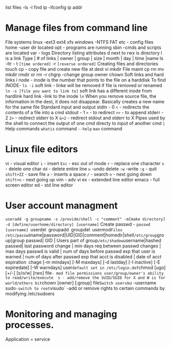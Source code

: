 list files -ls -l
find ip 
	-ifconfig
	ip addr
# Manage files from command line
File systems
	linux -ext3 ext4 xfs
	windows -NTFS FAT
	etc - config files
	home -user dir located
	opt - programs are running
	sbin -cmds and scripts are located
	var - logs
Directory listing attributes
	d next to rwx is directory
	l is a link
	Type | # of links | owner | group | size | month | day | time |name
	ls -ltr - t `[time ordered]` -r `[reverse ordered]`
Creating files and directories
	touch
	cp - copy file and create new file at dest
	vi 
	mkdir
File maint
	cp 
	rm
	mv
	mkdir
	rmdir or rm -r
	chgrp -change group owner
	chown
Soft links and hard links
	i node - inode is the number that points to the file on a harddisk
	To find iNODE- `ls -i`
	soft link - linke will be removed if file is removed or renamed
		`ln -s [file you want to link to]`
		soft link has a different inode from hardlink
	hard link -link to the inode
		`ln`
		When you remove source file, the information in the dest, it does not disappear.
		Basically creates a new name for the same file
Standard input and output
	stdin - 0
	`<` - redirects the contents of a file into  a cmd
	stdout - 1
		`>` - to redirect
		`>>` - to append
	stderr - 2
	`2>` - redirect stderr to X
	`&>2` - redirect stdout and stderr to X 
Pipes
	used by the shell to connect the output of one cmd directy to input of another cmd
	`|` 
Help commands
	`whatis`
	command `--help`
	`man` command
# Linux file editors
vi - visual editor
	`i` - insert
	`Esc` - esc out of mode
	`r` - replace one character
	`x` - delete one char
	`dd` - delete entire line
	`u` -undo delete
	`:w` -write
	`:q` - quit
	`shift+ZZ` - save file
	`a` - inserts a space
	`/` - search
		`n` - next going down
		`shift+n` - next going up
vim - adv vi
ex - extended line editor
emacs - full screen editor
ed - std line editor
# User account managment
`useradd -g groupname -s /provide/shell -c "comment" -m[make directory] -d [define/userhome/directory] [username]`
	Create passwd - `passwd [username]
`userdel`
`groupadd`
`groupdel`
`usermod`
Files
	/etc/passwd
		`name|password|UID|GID|comment|homedir|shell`
	/etc/group
		`group|group passwd| GID | Users part of group`
	/etc/shadow
		`username|hashed passwd| last password change | min days req between passwd changes | max days passwd is valid | num of days before passwd exp that user is warned | num of days after passwd exp that acct is disabled | date of acct expiration`
`chage [-m mindays] [-M maxdays] [-d lastday] [-I inactive] [-E expiredate] [-W warndays] user`
	default set in /etc/login.def
`chmod [ugo] [+/-] [s/o/w] [rwx] file` - mod file permissions user/group/owner's ability to read/write/execute  s - add/remove the SUID/SGID for X and W is for world/others bit
`chown [owner] [:group] file`
Switch users
	`su -username`
	`sudo` -switch to root
	`visudo` -add or remove rights to certain commands by modifying /etc/sudoers
# Monitoring and managing processes.
Application = service
